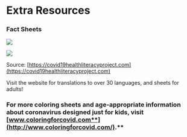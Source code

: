# Extra Resources

### **Fact Sheets**

![](https://lh5.googleusercontent.com/ZrYVd9uAjU0VLZnYQWZOo9FtOlM5Y0MxLh7Zl82Ihd3pYx10bx2_17JfbOxtQxzcaEhiDfgmTBuklxe1GZbnlvARg0UZGQryNp00bYZrXGlVgaZQi9r0hrDVVtUGoZ4iBiRfWBi0)

![](https://lh6.googleusercontent.com/MEHUZYtKyv_jBwWvzXOps0GoCSLitnmwtvra5DBv2Ymi7OKEbTf4rV6iyrmk9mP-gR2K18kkLxk5BesP9Q32yhFg_yFisNpQl3KN7QYC0f2uWcXLnBa_H5YnOzyccqfy8_EmZ9pC)

Source: [https://covid19healthliteracyproject.com](https://covid19healthliteracyproject.com)

Visit the website for translations to over 30 languages, and sheets for adults!

### **For more coloring sheets and age-appropriate information about coronavirus designed just for kids, visit** [**www.coloringforcovid.com**](http://www.coloringforcovid.com/)**.** 

###   

